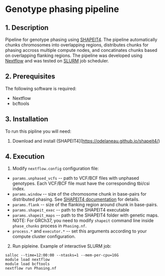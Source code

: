 # Genotype phasing pipeline

## 1. Description
Pipeline for genotype phasing using [SHAPEIT4](https://odelaneau.github.io/shapeit4/). The pipeline automatically chunks chromosomes into overlapping regions, distributes chunks for phasing accross multiple compute nodes, and concatinates chunks based on overlapping flanking regions. The pipeline was developed using [Nextflow](https://www.nextflow.io/) and was tested on [SLURM](https://slurm.schedmd.com/documentation.html) job scheduler.

## 2. Prerequisites
The following software is required:
- Nextflow
- bcftools

## 3. Installation
To run this pipline you will need:
1. Download and install (SHAPEIT4](https://odelaneau.github.io/shapeit4/)

## 4. Execution
1. Modify `nextflow.config` configuration file:
* `params.unphased_vcfs` -- path to VCF/BCF files with unphased genotypes. Each VCF/BCF file must have the corresponding tbi/csi index.
* `params.window` --  size of the chromosome chunk in base-pairs for distributed phasing. See [SHAPEIT4 documentation](https://odelaneau.github.io/shapeit4/#documentation) for details.
* `params.flank` -- size of the flanking region around chunk in base-pairs.
* `params.shapeit_exec` --  path to the SHAPEIT4 executable
* `params.shapeit_maps` -- path to the SHAPEIT4 folder with genetic maps. NOTE: For GRCh37, you need to modify `shapeit` command line inside `phase_chunks` process in `Phasing.nf`.
* `process.*` and `executor.*` -- set this arguments according to your compute cluster configuration.
2. Run pipleine. Example of interactive SLURM job:
```
salloc --time=12:00:00 --ntasks=1 --mem-per-cpu=16G
module load nextflow
module load bcftools
nextflow run Phasing.nf
```
